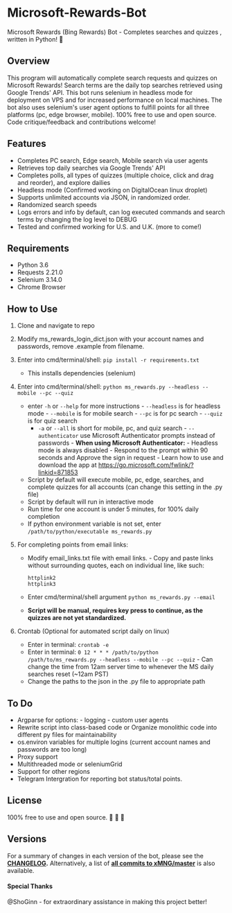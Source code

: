 # Microsoft-Rewards-Bot

Microsoft Rewards (Bing Rewards) Bot - Completes searches and quizzes , written
in Python! :raised_hands:

## Overview

This program will automatically complete search requests and quizzes on
Microsoft Rewards! Search terms are the daily top searches retrieved using
Google Trends' API. This bot runs selenium in headless mode for deployment on
VPS and for increased performance on local machines. The bot also uses
selenium's user agent options to fulfill points for all three platforms (pc,
edge browser, mobile). 100% free to use and open source. Code critique/feedback
and contributions welcome!

## Features

-   Completes PC search, Edge search, Mobile search via user agents
-   Retrieves top daily searches via Google Trends' API
-   Completes polls, all types of quizzes (multiple choice, click and drag and
    reorder), and explore dailies
-   Headless mode (Confirmed working on DigitalOcean linux droplet)
-   Supports unlimited accounts via JSON, in randomized order.
-   Randomized search speeds
-   Logs errors and info by default, can log executed commands and search terms by
    changing the log level to DEBUG
-   Tested and confirmed working for U.S. and U.K. (more to come!)

## Requirements

-   Python 3.6
-   Requests 2.21.0
-   Selenium 3.14.0
-   Chrome Browser

## How to Use

1.  Clone and navigate to repo

2.  Modify ms_rewards_login_dict.json with your account names and passwords,
    remove .example from filename.

3.  Enter into cmd/terminal/shell: `pip install -r requirements.txt`
    -   This installs dependencies (selenium)

4.  Enter into cmd/terminal/shell:
    `python ms_rewards.py --headless --mobile --pc --quiz`
    -   enter `-h` or `--help` for more instructions - `--headless` is for headless
        mode - `--mobile` is for mobile search - `--pc` is for pc search - `--quiz`
        is for quiz search
        -   `-a` or `--all` is short for mobile, pc, and quiz search -
            `--authenticator` use Microsoft Authenticator prompts instead of
            passwords - **When using Microsoft Authenticator:** - Headless mode is
            always disabled - Respond to the prompt within 90 seconds and Approve the
            sign in request - Learn how to use and download the app at
            <https://go.microsoft.com/fwlink/?linkid=871853>
    -   Script by default will execute mobile, pc, edge, searches, and complete
        quizzes for all accounts (can change this setting in the .py file)
    -   Script by default will run in interactive mode
    -   Run time for one account is under 5 minutes, for 100% daily completion
    -   If python environment variable is not set, enter
        `/path/to/python/executable ms_rewards.py`

5.  For completing points from email links:

    -   Modify email_links.txt file with email links. - Copy and paste links
        without surrounding quotes, each on individual line, like such:

            httplink2
            httplink3

    -   Enter cmd/terminal/shell argument `python ms_rewards.py --email`

    -   **Script will be manual, requires key press to continue, as the quizzes are
        not yet standardized.**

6.  Crontab (Optional for automated script daily on linux)
    -   Enter in terminal: `crontab -e`
    -   Enter in terminal:
        `0 12 * * * /path/to/python /path/to/ms_rewards.py --headless --mobile --pc --quiz` -
        Can change the time from 12am server time to whenever the MS daily searches
        reset (~12am PST)
    -   Change the paths to the json in the .py file to appropriate path

## To Do

-   Argparse for options: - logging - custom user agents
-   Rewrite script into class-based code or Organize monolithic code into
    different py files for maintainability
-   os.environ variables for multiple logins (current account names and passwords
    are too long)
-   Proxy support
-   Multithreaded mode or seleniumGrid
-   Support for other regions
-   Telegram Intergration for reporting bot status/total points.

## License

100% free to use and open source. :see_no_evil: :hear_no_evil: :speak_no_evil:

## Versions

For a summary of changes in each version of the bot, please see the
**[CHANGELOG](CHANGELOG.md).** Alternatively, a list of
**[all commits to xMNG/master](https://github.com/xMNG/Microsoft-Rewards-Bot/commits/master)**
is also available.

#### Special Thanks

@ShoGinn - for extraordinary assistance in making this project better!
